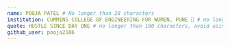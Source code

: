 ```yaml
---
name: POOJA PATEL # No longer than 28 characters
institution: CUMMINS COLLEGE OF ENGINEERING FOR WOMEN, PUNE 🚩 # no longer than 58 characters
quote: HUSTLE SINCE DAY ONE # no longer than 100 characters, avoid using quotes(") to guarantee the format remains the same.
github_user: pooja2106
---
```

